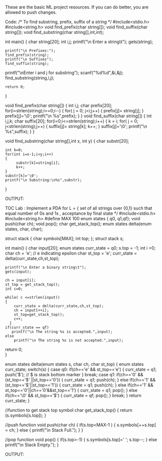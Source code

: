 These are the basic ML project resources. If you can do better, you are allowed to push changes.


Code: 
/* To find substring, prefix, suffix of a string */
#include<stdio.h>
#include<string.h>
void find_prefix(char string[]);
void find_suffix(char string[]);
void find_substring(char string[],int,int);

int main()
{
	char string[20];
	int i,j;
	printf("\n Enter a string\t");
	gets(string);
	
	printf("\n Prefixes:");
	find_prefix(string);
	printf("\n Suffixes");
	find_suffix(string);
	
printf("\nEnter i and j for substring");
	scanf("%d%d",&i,&j);
	find_substring(string,i,j);
	
	return 0;
}

void find_prefix(char string[])
{
	int i,j;
	char prefix[20];
	for(i=strlen(string);i>=0;i--)
	{
		for( j = 0; j<i;j++)
		  {
		  	prefix[j]= string[j];
		  }
		  prefix[j]='\0';
		  printf("\n %s",prefix);
	}
}
void find_suffix(char string[])
{
	int i,j,k;
	char suffix[20];
	for(i=0;i<=strlen(string);i++)
	{
		k = i;
		for( j = 0; j<strlen(string);j++)
		  {
		  	suffix[j]= string[k];
		  	k++;
		  }
		  suffix[j]='\0';
		  printf("\n %s",suffix);
	}
}

void find_substring(char string[],int x, int y)
{
	char substr[20];
	
	int k=0;
	for(int i=x-1;i<y;i++)
	{ 
	     substr[k]=string[i];
	     k++;
	}
	substr[k]='\0';
	printf("\n Substring:\n%s",substr);
	
}









OUTPUT:



TOC Lab : Implement a PDA for L = { set of all strings over {0,1} such that  equal number of 0s and 1s , acceptance by final state */
#include<stdio.h>
#include<string.h>
#define MAX 100
enum states { q0, q1,qf};
void push(char ch);
void pop();
char get_stack_top();
enum states delta(enum states, char, char);

struct stack
{
	char symbols[MAX];
	int top;
};
struct stack s;

int main()
{
	char input[20];
	enum states curr_state = q0;
	s.top = -1;
	int i =0;
	char ch = 'e';    // e indicating epsilon
	char st_top = 'e';
	curr_state = delta(curr_state,ch,st_top);
	
	printf("\n Enter a binary string\t");
	gets(input);
	
	ch = input[i];
	st_top = get_stack_top();
	int c=0;
	
	while( c <=strlen(input))
	{
		curr_state = delta(curr_state,ch,st_top);
		ch = input[++i];
		st_top=get_stack_top();
		c++;
      }
	if(curr_state == qf)
	   printf("\n The string %s is accepted.",input);
	else 
	    printf("\n The string %s is not accepted.",input);	    
		
   return 0;			
}

enum states delta(enum states s, char ch, char st_top)
{
	   enum states curr_state;
		switch(s)
		{
			case q0:
				if(ch=='e' && st_top=='e')
				{
					curr_state = q1;
					push('$');   		// $ is stack bottom marker
				}
				break;
			case q1:
				if(ch=='0' && (st_top=='$' ||st_top=='0'))
				{
					curr_state = q1;
					push(ch);
				}
				else if(ch=='1' && (st_top=='$'||st_top=='1'))
				{
					curr_state = q1;
					push(ch);
				}
				else if(ch=='1' && st_top=='0'||ch=='0'&&st_top=='1')
				{
					curr_state = q1;
					pop();
				}
				else if(ch=='\0' && st_top=='$')
				{
					curr_state = qf;
					pop();
				}
				break;
			}
	return curr_state;
}

//function to get stack top symbol
char get_stack_top()
{
	return (s.symbols[s.top]);
}

//push function
void push(char ch)
{
	if(s.top<MAX-1 )
	  {
	  	s.symbols[++s.top] = ch;
	  }
	else
	{
		printf("\n Stack Full.");
	}
}

//pop function
void pop()
{
	if(s.top>-1)
	{
		s.symbols[s.top]=' ';
		s.top--;
	}
	else
	printf("\n Stack Empty.");
}

OUTPUT:
